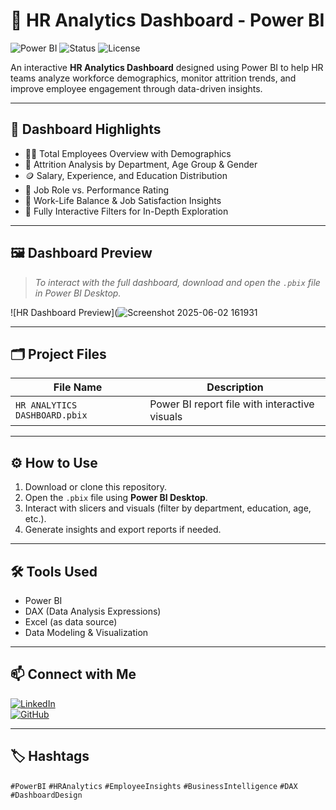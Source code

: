 # 👥 HR Analytics Dashboard - Power BI

![Power BI](https://img.shields.io/badge/Built%20With-Power%20BI-yellow?logo=powerbi)
![Status](https://img.shields.io/badge/Project-Completed-brightgreen)
![License](https://img.shields.io/badge/License-MIT-blue)

An interactive **HR Analytics Dashboard** designed using Power BI to help HR teams analyze workforce demographics, monitor attrition trends, and improve employee engagement through data-driven insights.

---

## 🔦 Dashboard Highlights

- 👨‍💼 Total Employees Overview with Demographics  
- 🧭 Attrition Analysis by Department, Age Group & Gender  
- 🪙 Salary, Experience, and Education Distribution  
- 📍 Job Role vs. Performance Rating  
- 🧠 Work-Life Balance & Job Satisfaction Insights  
- 🎯 Fully Interactive Filters for In-Depth Exploration

---

## 🖼️ Dashboard Preview

> *To interact with the full dashboard, download and open the `.pbix` file in Power BI Desktop.*

![HR Dashboard Preview](![Screenshot 2025-06-02 161931](https://github.com/user-attachments/assets/4aea1722-d222-4798-b1d6-3a80ae00553c)


---

## 🗂️ Project Files

| File Name                  | Description                                  |
|---------------------------|----------------------------------------------|
| `HR ANALYTICS DASHBOARD.pbix` | Power BI report file with interactive visuals |

---

## ⚙️ How to Use

1. Download or clone this repository.
2. Open the `.pbix` file using **Power BI Desktop**.
3. Interact with slicers and visuals (filter by department, education, age, etc.).
4. Generate insights and export reports if needed.

---

## 🛠️ Tools Used

- Power BI  
- DAX (Data Analysis Expressions)  
- Excel (as data source)  
- Data Modeling & Visualization

---

## 📫 Connect with Me

[![LinkedIn](https://img.shields.io/badge/LinkedIn-Aman%20Shakya-blue?logo=linkedin)](https://www.linkedin.com/in/aman-shakya-b3b3292bb)  
[![GitHub](https://img.shields.io/badge/GitHub-Aman01056-black?logo=github)](https://github.com/Aman01056)

---

## 🏷️ Hashtags

`#PowerBI` `#HRAnalytics` `#EmployeeInsights` `#BusinessIntelligence` `#DAX` `#DashboardDesign`
